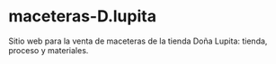 # maceteras-D.lupita
Sitio web para la venta de maceteras de la tienda Doña Lupita: tienda, proceso y materiales.
